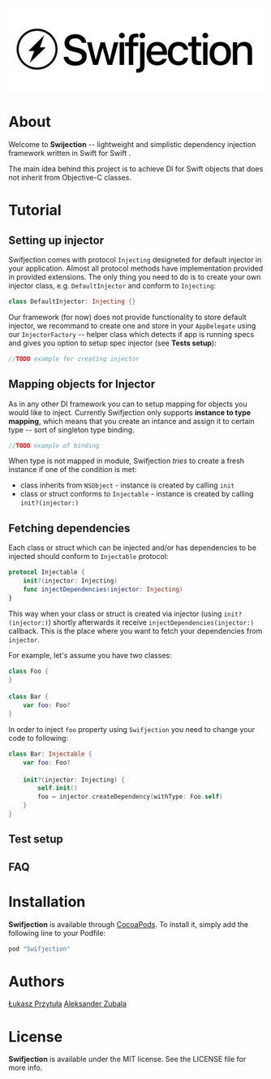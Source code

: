 ![img](./swifjection-logo.png)

# About

Welcome to **Swijection** -- lightweight and simplistic dependency injection framework written in Swift for Swift . 

The main idea behind this project is to achieve DI for Swift objects that does not inherit from Objective-C classes. 

# Tutorial

## Setting up injector

Swifjection comes with protocol `Injecting` designeted for default injector in your application. Almost all protocol methods have implementation provided in provided extensions. The only thing you need to do is to create your own injector class, e.g. `DefaultInjector` and conform to `Injecting`:

```swift
class DefaultInjector: Injecting {}
```

Our framework (for now) does not provide functionality to store default injector, we recommand to create one and store in your `AppDelegate` using our `InjectorFactory` -- helper class which detects if app is running specs and gives you option to setup spec injector (see **Tests setup**):

```swift
//TODO example for creating injector
```

## Mapping objects for Injector

As in any other DI framework you can to setup mapping for objects you would like to inject. Currently Swifjection only supports **instance to type mapping**, which means that you create an intance and assign it to certain type -- sort of singleton type binding.

```swift
//TODO example of binding
```

When type is not mapped in module, Swifjection *tries* to create a fresh instance if one of the condition is met:
- class inherits from `NSObject` - instance is created by calling `init`
- class or struct conforms to `Injectable` - instance is created by calling `init?(injector:)` 

## Fetching dependencies

Each class or struct which can be injected and/or has dependencies to be injected should conform to `Injectable` protocol:

```swift
protocol Injectable {
    init?(injector: Injecting)
    func injectDependencies(injector: Injecting)
}
```

This way when your class or struct is created via injector (using `init?(injector:)`) shortly afterwards it receive `injectDependencies(injector:)` callback. This is the place where you want to fetch your dependencies from `injector`. 

For example, let's assume you have two classes:

```swift
class Foo {
}

class Bar {
	var foo: Foo?
}
```

In order to inject `foo` property using `Swifjection` you need to change your code to following:

```swift
class Bar: Injectable {
	var foo: Foo?

	init?(injector: Injecting) {				
		self.init()
		foo = injector.createDependency(withType: Foo.self)
	}
}

```


## Test setup

## FAQ

# Installation

**Swifjection** is available through [CocoaPods](http://cocoapods.org). To install
it, simply add the following line to your Podfile:

```ruby
pod "Swifjection"
````
# Authors

[Łukasz Przytuła](mailto:lprzytula@applause.com)
[Aleksander Zubala](mailto:azubala@applause.com)

# License

**Swifjection** is available under the MIT license. See the LICENSE file for more info.
